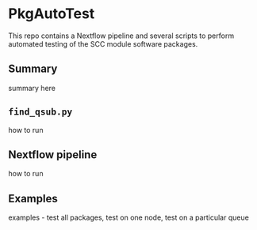# PkgAutoTest
This repo contains a Nextflow pipeline and several scripts to perform automated testing of the SCC module software packages.


## Summary

summary here

## `find_qsub.py`

how to run

## Nextflow pipeline

how to run


## Examples

examples - test all packages, test on one node, test on a particular queue
